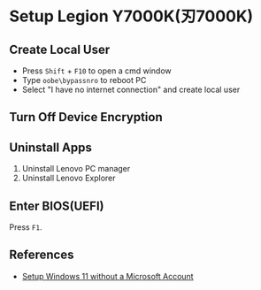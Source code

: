 # Setup Legion Y7000K(刃7000K)

## Create Local User
* Press `Shift` + `F10` to open a cmd window
* Type `oobe\bypassnro` to reboot PC
* Select "I have no internet connection" and create local user

## Turn Off Device Encryption

## Uninstall Apps
1. Uninstall Lenovo PC manager
2. Uninstall Lenovo Explorer

## Enter BIOS(UEFI)
Press `F1`. 

## References
* [Setup Windows 11 without a Microsoft Account](https://github.com/northbright/Notes/blob/master/Windows/install/setup-win11-without-a-microsoft-account.md)
